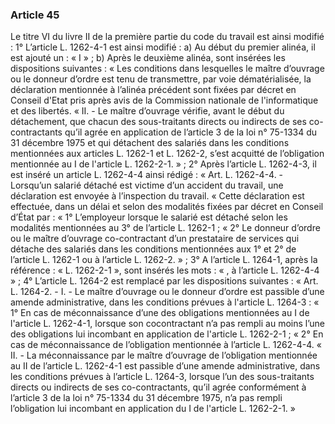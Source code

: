 ### Article 45
Le titre VI du livre II de la première partie du code du travail est ainsi modifié :
1° L’article L. 1262-4-1 est ainsi modifié :
a) Au début du premier alinéa, il est ajouté un : « I » ;
b) Après le deuxième alinéa, sont insérées les dispositions suivantes :
« Les conditions dans lesquelles le maître d’ouvrage ou le donneur d’ordre est tenu de
transmettre, par voie dématérialisée, la déclaration mentionnée à l’alinéa précédent sont fixées
par décret en Conseil d'Etat pris après avis de la Commission nationale de l'informatique et des
libertés.
« II. - Le maître d’ouvrage vérifie, avant le début du détachement, que chacun des
sous-traitants directs ou indirects de ses co-contractants qu’il agrée en application de l’article 3
de la loi n° 75-1334 du 31 décembre 1975 et qui détachent des salariés dans les conditions
mentionnées aux articles L. 1262-1 et L. 1262-2, s’est acquitté de l’obligation mentionnée au I
de l'article L. 1262-2-1. » ;
2° Après l’article L. 1262-4-3, il est inséré un article L. 1262-4-4 ainsi rédigé :
« Art. L. 1262-4-4. - Lorsqu’un salarié détaché est victime d’un accident du travail, une
déclaration est envoyée à l’inspection du travail.
« Cette déclaration est effectuée, dans un délai et selon des modalités fixées par décret en
Conseil d’État par :
« 1° L’employeur lorsque le salarié est détaché selon les modalités mentionnées au 3° de
l’article L. 1262-1 ;
« 2° Le donneur d’ordre ou le maître d’ouvrage co-contractant d’un prestataire de
services qui détache des salariés dans les conditions mentionnées aux 1° et 2° de
l’article L. 1262-1 ou à l’article L. 1262-2. » ;
3° A l’article L. 1264-1, après la référence : « L. 1262-2-1 », sont insérés les mots : « , à
l’article L. 1262-4-4 » ;
4° L’article L. 1264-2 est remplacé par les dispositions suivantes :
« Art. L. 1264-2. - I. - Le maître d’ouvrage ou le donneur d’ordre est passible d’une
amende administrative, dans les conditions prévues à l'article L. 1264-3 :
« 1° En cas de méconnaissance d’une des obligations mentionnées au I de
l'article L. 1262-4-1, lorsque son cocontractant n’a pas rempli au moins l’une des obligations lui
incombant en application de l'article L. 1262-2-1 ;
« 2° En cas de méconnaissance de l’obligation mentionnée à l’article L. 1262-4-4.
« II. - La méconnaissance par le maître d’ouvrage de l’obligation mentionnée au II de
l’article L. 1262-4-1 est passible d’une amende administrative, dans les conditions prévues à
l’article L. 1264-3, lorsque l’un des sous-traitants directs ou indirects de ses co-contractants,
qu’il agrée conformément à l’article 3 de la loi n° 75-1334 du 31 décembre 1975, n’a pas rempli
l’obligation lui incombant en application du I de l'article L. 1262-2-1. »
